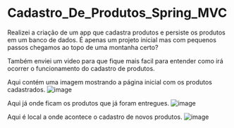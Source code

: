 # Cadastro_De_Produtos_Spring_MVC
Realizei a criação de um app que cadastra produtos e persiste os produtos em um banco de dados.
É apenas um projeto inicial mas com pequenos passos chegamos ao topo de uma montanha certo? 

Também enviei um video para que fique mais facil para entender como irá ocorrer o funcionamento do cadastro de produtos.

Aqui contém uma imagem mostrando a página inicial com os produtos cadastrados.
![image](https://user-images.githubusercontent.com/119985795/232353342-1faa99b1-fe0e-452a-bf79-575a33ea7945.png)

Aqui já onde ficam os produtos que já foram entregues.
![image](https://user-images.githubusercontent.com/119985795/232353370-d002eb51-c9a7-4094-9869-1462d519d62e.png)

Aqui é  local a onde acontece o cadastro de novos produtos.
![image](https://user-images.githubusercontent.com/119985795/232353424-88849551-2007-4ea4-8b40-b3d2d2ac6c3c.png)

